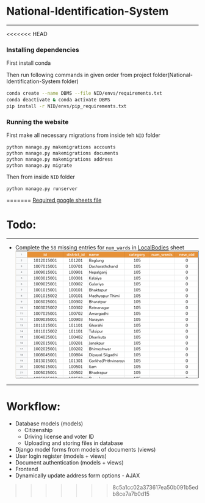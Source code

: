 # National-Identification-System
<hr>

<<<<<<< HEAD
### Installing dependencies
First install conda

Then run following commands in given order from project folder(National-Identification-System folder)
```bash
conda create --name DBMS --file NID/envs/requirements.txt
conda deactivate & conda activate DBMS
pip install -r NID/envs/pip_requirements.txt
```

### Running the website
First make all necessary migrations from inside teh `NID` folder
```
python manage.py makemigrations accounts
python manage.py makemigrations documents 
python manage.py makemigrations address 
python manage.py migrate
```

Then from inside `NID` folder
```
python manage.py runserver
```
=======
[Required google sheets file ](https://docs.google.com/spreadsheets/d/1RmVt1pjOToTLgKuQOFXs5KB5VeLlGD7CVkuO1llJD78/edit?usp=sharing)

# Todo:

<hr>

- Complete the `58` missing entries for `num_wards` in [LocalBodies](https://docs.google.com/spreadsheets/d/1RmVt1pjOToTLgKuQOFXs5KB5VeLlGD7CVkuO1llJD78/edit#gid=2067587706) sheet
![](res/2021-07-31-21-35-33.png)
  

<hr>

# Workflow:
- Database models (models)
  - Citizenship
  - Driving license and voter ID
  - Uploading and storing files in database
- Django model forms from models of documents (views)
- User login register (models + views)
- Document authentication (models + views)
- Frontend 
- Dynamically update address form options - AJAX
    
>>>>>>> 8c5a1cc02a373617ea50b091b5edb8ce7a7b0d15
